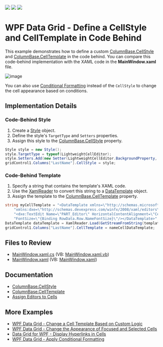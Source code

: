 <!-- default badges list -->
![](https://img.shields.io/endpoint?url=https://codecentral.devexpress.com/api/v1/VersionRange/128649710/22.2.2%2B)
[![](https://img.shields.io/badge/Open_in_DevExpress_Support_Center-FF7200?style=flat-square&logo=DevExpress&logoColor=white)](https://supportcenter.devexpress.com/ticket/details/E5102)
[![](https://img.shields.io/badge/📖_How_to_use_DevExpress_Examples-e9f6fc?style=flat-square)](https://docs.devexpress.com/GeneralInformation/403183)
<!-- default badges end -->

# WPF Data Grid - Define a CellStyle and CellTemplate in Code Behind 

This example demonstrates how to define a custom [ColumnBase.CellStyle](https://docs.devexpress.com/WPF/DevExpress.Xpf.Grid.ColumnBase.CellStyle) and [ColumnBase.CellTemplate](https://docs.devexpress.com/WPF/DevExpress.Xpf.Grid.ColumnBase.CellTemplate) in the code behind. You can compare this code-behind implementation with the XAML code in the **MainWindow.xaml** file.

![image](https://user-images.githubusercontent.com/65009440/228149184-655da4d6-899a-4510-b4d6-1a91591488b7.png)

You can also use [Conditional Formatting](https://docs.devexpress.com/WPF/17130/controls-and-libraries/data-grid/conditional-formatting) instead of the `CellStyle` to change the cell appearance based on conditions.

## Implementation Details

### Code-Behind Style

1. Create a [Style](https://learn.microsoft.com/en-us/dotnet/api/system.windows.style) object.
2. Define the style's `TargetType` and `Setters` properties.
3. Assign this style to the [ColumnBase.CellStyle](https://docs.devexpress.com/WPF/DevExpress.Xpf.Grid.ColumnBase.CellStyle) property.

```cs
Style style = new Style();
style.TargetType = typeof(LightweightCellEditor);
style.Setters.Add(new Setter(LightweightCellEditor.BackgroundProperty, new SolidColorBrush(Colors.LightGreen)));
gridControl1.Columns["LastName"].CellStyle = style;
```

### Code-Behind Template

1. Specify a string that contains the template's XAML code.
2. Use the [XamlReader](https://learn.microsoft.com/en-us/dotnet/api/system.windows.markup.xamlreader) to convert this string to a [DataTemplate](https://learn.microsoft.com/en-us/dotnet/api/system.windows.datatemplate) object.
3. Assign the template to the [ColumnBase.CellTemplate](https://docs.devexpress.com/WPF/DevExpress.Xpf.Grid.ColumnBase.CellTemplate) property.

```cs
string myCellTemplate = "<DataTemplate xmlns=\"http://schemas.microsoft.com/winfx/2006/xaml/presentation\" " +
    "xmlns:dxe=\"http://schemas.devexpress.com/winfx/2008/xaml/editors\">" +
    "<dxe:TextEdit Name=\"PART_Editor\" HorizontalContentAlignment=\"Center\" " + 
    "FontSize=\"{Binding RowData.Row.NameFontSize}\"/></DataTemplate>";
DataTemplate dataTemplate = XamlReader.Load(GetStreamFromString(template)) as DataTemplate;
gridControl1.Columns["LastName"].CellTemplate = nameCellDataTemplate;
```

## Files to Review

* [MainWindow.xaml.cs](./CS/fGrid11/MainWindow.xaml.cs) (VB: [MainWindow.xaml.vb](./VB/fGrid11/MainWindow.xaml.vb))
* [MainWindow.xaml](./CS/fGrid11/MainWindow.xaml) (VB: [MainWindow.xaml](./VB/fGrid11/MainWindow.xaml))

## Documentation

* [ColumnBase.CellStyle](https://docs.devexpress.com/WPF/DevExpress.Xpf.Grid.ColumnBase.CellStyle)
* [ColumnBase.CellTemplate](https://docs.devexpress.com/WPF/DevExpress.Xpf.Grid.ColumnBase.CellTemplate)
* [Assign Editors to Cells](https://docs.devexpress.com/WPF/401011/controls-and-libraries/data-grid/data-editing-and-validation/modify-cell-values/assign-an-editor-to-a-cell)

## More Examples

* [WPF Data Grid - Change a Cell Template Based on Custom Logic](https://github.com/DevExpress-Examples/wpf-data-grid-change-cell-template-based-on-custom-logic)
* [WPF Data Grid - Change the Appearance of Focused and Selected Cells](https://github.com/DevExpress-Examples/how-to-change-selected-cells-appearance-when-gridcontrols-multi-cell-selection-is-enabled-e2568)
* [Data Grid for WPF - Display Hyperlinks in Cells](https://github.com/DevExpress-Examples/wpf-data-grid-display-hyperlinks)
* [WPF Data Grid - Apply Conditional Formatting](https://github.com/DevExpress-Examples/wpf-data-grid-apply-conditional-formatting)
